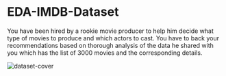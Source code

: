 # EDA-IMDB-Dataset
You have been hired by a rookie movie producer to help him decide what type of movies to produce and which actors to cast. You have to back your recommendations based on thorough analysis of the data he shared with you which has the list of 3000 movies and the corresponding details.


![dataset-cover](https://user-images.githubusercontent.com/52603382/236661577-abc41aff-4474-433d-91f3-7e3220dbdade.jpg)
